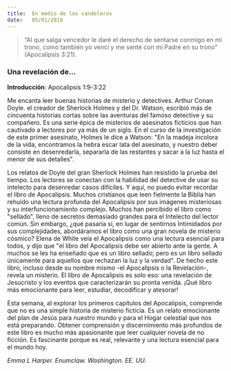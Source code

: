 ```yaml
---
title:  En medio de los candeleros
date:   05/01/2019
---
```


><p></p>
> “Al que salga vencedor le daré el derecho de sentarse conmigo en mi trono, como también yo vencí y me senté con mi Padre en su trono” (Apocalipsis 3:21). 

### Una revelación de... 

**Introducción**: Apocalipsis 1:9-3:22 

Me encanta leer buenas historias de misterio y detectives. Arthur Conan Doyle. el creador de Sherlock Holmes y del Dr. Watson, escribió más de cincuenta historias cortas sobre las aventuras del famoso detective y su compañero. Es una serie épica de misterios de asesinatos ficticios que han cautivado a lectores por ya más de un siglo. En el curso de la investigación de este primer asesinato, Holmes le dice a Watson: "En la madeja incolora de la vida, encontramos la hebra escar lata del asesinato, y nuestro deber consiste en desenredarla, separarla de las restantes y sacar a la luz hasta el menor de sus detalles". 

Los relatos de Doyle del gran Sherlock Holmes han resistido la prueba del tiempo. Los lectores se conectan con la habilidad del detective de usar su intelecto para desenredar casos difíciles. Y aquí, no puedo evitar recordar el libro de Apocalipsis. Muchos cristianos que leen fielmente la Biblia han rehuido una lectura profunda del Apocalipsis por sus imágenes misteriosas y su interfuncionamiento complejo. Muchos han percibido el libro como "sellado", lleno de secretos demasiado grandes para el Intelecto del lector común. Sin embargo, ¿qué pasaría si, en lugar de sentirnos Intimidados por sus complejidades, abordáramos el libro como una gran novela de misterio cósmico? Elena de White veía el Apocalipsis como una lectura esencial para todos, y dijo que "el libro del Apocalipsis debe ser abierto ante la gente. A muchos se les ha enseñado que es un libro sellado; pero es un libro sellado únicamente para aquellos que rechazan la luz y la verdad". De hecho este libro, incluso desde su nombre mismo -el Apocalipsis o la Revelación-, revela un misterio. El libro de Apocalipsis es solo eso: una revelación de Jesucristo y los eventos que caracterizarán su pronta venida. ¡Qué libro más emocionante para leer, estudiar, decodificar y atesorar! 

Esta semana, al explorar los primeros capítulos del Apocalipsis, comprende que no es una simple historia de misterio ficticia. Es un relato emocionante del plan de Jesús para nuestro mundo y para el Hogar celestial que nos está preparando. Obtener comprensión y discernimiento más profundos de este libro es mucho más apasionante que leer cualquier novela de no ficción. Es fascinante porque es real, relevante y una lectura esencial para el mundo hoy. 

_Emma L Harper. Enumclaw. Washington. EE. UU._